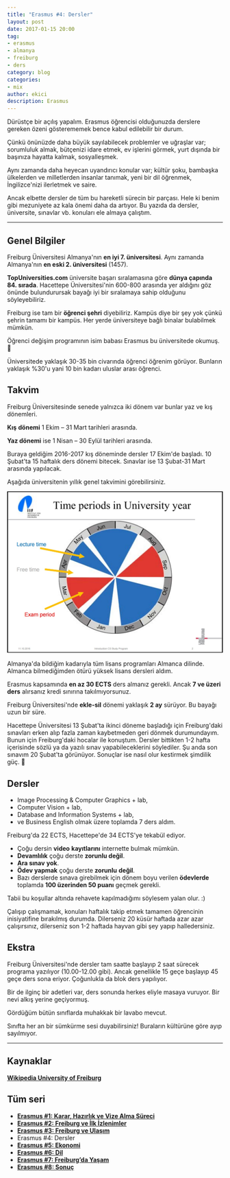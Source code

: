 ```yaml
---
title: "Erasmus #4: Dersler"
layout: post
date: 2017-01-15 20:00
tag:
- erasmus
- almanya
- freiburg
- ders
category: blog
categories: 
- mix
author: ekici
description: Erasmus
---
```


Dürüstçe bir açılış yapalım. Erasmus öğrencisi olduğunuzda derslere gereken özeni gösterememek bence kabul edilebilir bir durum. 

Çünkü önünüzde daha büyük sayılabilecek problemler ve uğraşlar var; sorumluluk almak, bütçenizi idare etmek, ev işlerini görmek, yurt dışında bir başınıza hayatta kalmak, sosyalleşmek. 

Aynı zamanda daha heyecan uyandırıcı konular var; kültür şoku, bambaşka ülkelerden ve milletlerden insanlar tanımak, yeni bir dil öğrenmek, İngilizce'nizi ilerletmek ve saire.

Ancak elbette dersler de tüm bu hareketli sürecin bir parçası. Hele ki benim gibi mezuniyete az kala önemi daha da artıyor. Bu yazıda da dersler, üniversite, sınavlar vb. konuları ele almaya çalıştım.

---

## Genel Bilgiler

Freiburg Üniversitesi Almanya'nın **en iyi 7. üniversitesi**. Aynı zamanda Almanya'nın **en eski 2. üniversitesi** (1457).

**TopUniversities.com** üniversite başarı sıralamasına göre **dünya çapında 84. sırada**. Hacettepe Üniversitesi'nin 600-800 arasında yer aldığını göz önünde bulundurursak bayağı iyi bir sıralamaya sahip olduğunu söyleyebiliriz.

Freiburg ise tam bir **öğrenci şehri** diyebiliriz. Kampüs diye bir şey yok çünkü şehrin tamamı bir kampüs. Her yerde üniversiteye bağlı binalar bulabilmek mümkün.

Öğrenci değişim programının isim babası Erasmus bu üniversitede okumuş. 🙂

Üniversitede yaklaşık 30-35 bin civarında öğrenci öğrenim görüyor. Bunların yaklaşık %30'u yani 10 bin kadarı uluslar arası öğrenci.

## Takvim

Freiburg Üniversitesinde senede yalnızca iki dönem var bunlar yaz ve kış dönemleri.

**Kış** **dönemi** 1 Ekim &#8211; 31 Mart tarihleri arasında.

**Yaz dönemi** ise 1 Nisan &#8211; 30 Eylül tarihleri arasında.

Buraya geldiğim 2016-2017 kış döneminde dersler 17 Ekim'de başladı. 10 Şubat'ta 15 haftalık ders dönemi bitecek. Sınavlar ise 13 Şubat-31 Mart arasında yapılacak.

Aşağıda üniversitenin yıllık genel takvimini görebilirsiniz.

<p align="center">
  <img src="../assets/images/2017/erasmus/freiburg-takvim.jpg" alt="Erasmus"/>
</p>

Almanya'da bildiğim kadarıyla tüm lisans programları Almanca dilinde. Almanca bilmediğimden ötürü yüksek lisans dersleri aldım.

Erasmus kapsamında **en az 30 ECTS** ders almanız gerekli. Ancak **7 ve üzeri ders** alırsanız kredi sınırına takılmıyorsunuz.

Freiburg Üniversitesi'nde **ekle-sil** dönemi yaklaşık **2 ay** sürüyor. Bu bayağı uzun bir süre.

Hacettepe Üniversitesi 13 Şubat'ta ikinci döneme başladığı için Freiburg'daki sınavları erken alıp fazla zaman kaybetmeden geri dönmek durumundayım. Bunun için Freiburg'daki hocalar ile konuştum. Dersler bittikten 1-2 hafta içerisinde sözlü ya da yazılı sınav yapabileceklerini söylediler. Şu anda son sınavım 20 Şubat'ta görünüyor. Sonuçlar ise nasıl olur kestirmek şimdilik güç. 🙂

## Dersler

- Image Processing & Computer Graphics + lab,  
- Computer Vision + lab,
- Database and Information Systems + lab,  
- ve Business English olmak üzere toplamda 7 ders aldım. 
 
Freiburg'da 22 ECTS, Hacettepe'de 34 ECTS'ye tekabül ediyor.

* Çoğu dersin **video** **kayıtlarını** internette bulmak mümkün.
* **Devamlılık** çoğu derste **zorunlu değil**.
* **Ara sınav** **yok**.
* **Ödev yapmak** çoğu derste **zorunlu** **değil**.
* Bazı derslerde sınava girebilmek için dönem boyu verilen **ödevlerde** toplamda **100 üzerinden 50 puanı** geçmek gerekli.

Tabii bu koşullar altında rehavete kapılmadığımı söylesem yalan olur. :)

Çalışıp çalışmamak, konuları haftalık takip etmek tamamen öğrencinin inisiyatifine bırakılmış durumda. Dilerseniz 20 küsür haftada azar azar çalışırsınız, dilerseniz son 1-2 haftada hayvan gibi şey yapıp halledersiniz.

## Ekstra

Freiburg Üniversitesi'nde dersler tam saatte başlayıp 2 saat sürecek programa yazılıyor (10.00-12.00 gibi). Ancak genellikle 15 geçe başlayıp 45 geçe ders sona eriyor. Çoğunlukla da blok ders yapılıyor.

Bir de ilginç bir adetleri var, ders sonunda herkes eliyle masaya vuruyor. Bir nevi alkış yerine geçiyormuş.

Gördüğüm bütün sınıflarda muhakkak bir lavabo mevcut.

Sınıfta her an bir sümkürme sesi duyabilirsiniz! Buraların kültürüne göre ayıp sayılmıyor.

---

## Kaynaklar

**[Wikipedia University of Freiburg](https://en.wikipedia.org/wiki/University_of_Freiburg)**

## Tüm seri

- **[Erasmus #1: Karar, Hazırlık ve Vize Alma Süreci](https://burakekici.com/erasmus-bolum-1)**
- **[Erasmus #2: Freiburg ve İlk İzlenimler](https://burakekici.com/erasmus-bolum-2)**
- **[Erasmus #3: Freiburg ve Ulaşım](https://burakekici.com/erasmus-bolum-3)**
- Erasmus #4: Dersler
- **[Erasmus #5: Ekonomi](https://burakekici.com/erasmus-bolum-5)**
- **[Erasmus #6: Dil](https://burakekici.com/erasmus-bolum-6)**
- **[Erasmus #7: Freiburg’da Yaşam](https://burakekici.com/erasmus-bolum-7)**
- **[Erasmus #8: Sonuç](https://burakekici.com/erasmus-bolum-8)**
